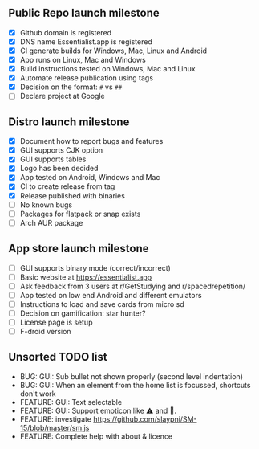 ## Public Repo launch milestone

- [x] Github domain is registered
- [x] DNS name Essentialist.app is registered
- [x] CI generate builds for Windows, Mac, Linux and Android
- [x] App runs on Linux, Mac and Windows
- [x] Build instructions tested on Windows, Mac and Linux
- [x] Automate release publication using tags
- [x] Decision on the format: `#` vs `##`
- [ ] Declare project at Google

## Distro launch milestone

- [x] Document how to report bugs and features
- [x] GUI supports CJK option
- [x] GUI supports tables
- [x] Logo has been decided
- [x] App tested on Android, Windows and Mac
- [x] CI to create release from tag
- [x] Release published with binaries
- [ ] No known bugs
- [ ] Packages for flatpack or snap exists
- [ ] Arch AUR package

## App store launch milestone

- [ ] GUI supports binary mode (correct/incorrect)
- [ ] Basic website at <https://essentialist.app>
- [ ] Ask feedback from 3 users at r/GetStudying and r/spacedrepetition/
- [ ] App tested on low end Android and different emulators
- [ ] Instructions to load and save cards from micro sd
- [ ] Decision on gamification: star hunter?
- [ ] License page is setup
- [ ] F-droid version

## Unsorted TODO list

- BUG: GUI: Sub bullet not shown properly (second level indentation)
- BUG: GUI: When an element from the home list is focussed, shortcuts don't work
- FEATURE: GUI: Text selectable
- FEATURE: GUI: Support emoticon like :warning: and :rocket:.
- FEATURE: investigate <https://github.com/slaypni/SM-15/blob/master/sm.js>
- FEATURE: Complete help with about & licence
